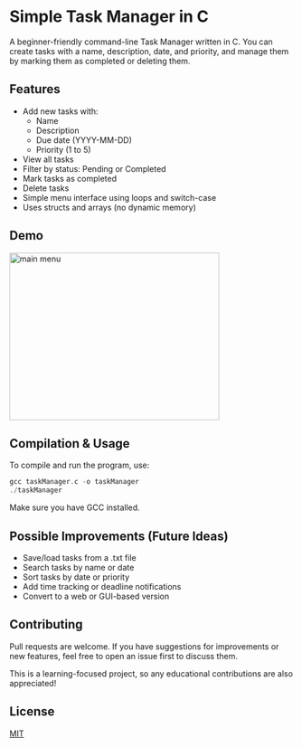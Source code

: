 # Simple Task Manager in C

A beginner-friendly command-line Task Manager written in C. You can create tasks with a name, description, date, and priority, and manage them by marking them as completed or deleting them.

## Features

- Add new tasks with:
  - Name
  - Description
  - Due date (YYYY-MM-DD)
  - Priority (1 to 5)
- View all tasks
- Filter by status: Pending or Completed
- Mark tasks as completed
- Delete tasks
- Simple menu interface using loops and switch-case
- Uses structs and arrays (no dynamic memory)

## Demo
<img width="371" height="296" alt="main menu" src="https://github.com/user-attachments/assets/fc94bf88-c7cf-4003-b0f3-c95fcdbff4c6" />

## Compilation & Usage

To compile and run the program, use:

```c
gcc taskManager.c -o taskManager
./taskManager
```
Make sure you have GCC installed.

## Possible Improvements (Future Ideas)
- Save/load tasks from a .txt file
- Search tasks by name or date
- Sort tasks by date or priority
- Add time tracking or deadline notifications
- Convert to a web or GUI-based version

## Contributing

Pull requests are welcome. If you have suggestions for improvements or new features, feel free to open an issue first to discuss them.

This is a learning-focused project, so any educational contributions are also appreciated!

## License

[MIT](https://choosealicense.com/licenses/mit/)
